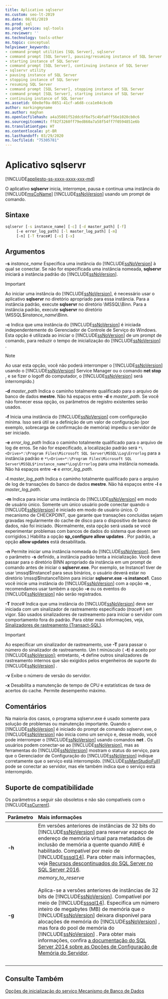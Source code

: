 ```yaml
---
title: Aplicativo sqlservr
ms.custom: seo-lt-2019
ms.date: 08/01/2019
ms.prod: sql
ms.prod_service: sql-tools
ms.reviewer: ''
ms.technology: tools-other
ms.topic: conceptual
helpviewer_keywords:
- command prompt utilities [SQL Server], sqlservr
- command prompt [SQL Server], pausing/resuming instance of SQL Server
- starting instance of SQL Server
- command prompt [SQL Server], continuing instance of SQL Server
- sqlservr utility
- pausing instance of SQL Server
- stopping instance of SQL Server
- resuming SQL Server
- command prompt [SQL Server], stopping instance of SQL Server
- command prompt [SQL Server], starting instance of SQL Server
- continuing instance of SQL Server
ms.assetid: 60e8ef0a-0851-41cf-a6d8-cca1e04cbcdb
author: markingmyname
ms.author: maghan
ms.openlocfilehash: a4a35081f52ddc6f6e75c4bfa8ff56e1020cb0c6
ms.sourcegitcommit: ff82f3260ff79ed860a7a58f54ff7f0594851e6b
ms.translationtype: HT
ms.contentlocale: pt-BR
ms.lasthandoff: 03/29/2020
ms.locfileid: "75305781"
---
```

# <a name="sqlservr-application"></a>Aplicativo sqlservr

[!INCLUDE[appliesto-ss-xxxx-xxxx-xxx-md](../includes/appliesto-ss-xxxx-xxxx-xxx-md.md)]

O aplicativo **sqlservr** inicia, interrompe, pausa e continua uma instância do [!INCLUDE[msCoName](../includes/msconame-md.md)] [!INCLUDE[ssNoVersion](../includes/ssnoversion-md.md)] usando um prompt de comando.

## <a name="syntax"></a>Sintaxe

```cmd
sqlservr [-s instance_name] [-c] [-d master_path] [-f] 
     [-e error_log_path] [-l master_log_path] [-m]
     [-n] [-T trace#] [-v] [-x]
```

## <a name="arguments"></a>Argumentos

**-s** *instance_name* Especifica uma instância do [!INCLUDE[ssNoVersion](../includes/ssnoversion-md.md)] à qual se conectar. Se não for especificada uma instância nomeada, **sqlservr** iniciará a instância padrão do [!INCLUDE[ssNoVersion](../includes/ssnoversion-md.md)].

> [!IMPORTANT]
>Ao iniciar uma instância do [!INCLUDE[ssNoVersion](../includes/ssnoversion-md.md)], é necessário usar o aplicativo **sqlservr** no diretório apropriado para essa instância. Para a instância padrão, execute **sqlservr** no diretório \MSSQL\Binn. Para a instância padrão, execute **sqlservr** no diretório \MSSQL$*instance_name*\Binn.

 **-c** Indica que uma instância do [!INCLUDE[ssNoVersion](../includes/ssnoversion-md.md)] é iniciada independentemente do Gerenciador de Controle de Serviço do Windows. Esta opção é utilizada ao iniciar o [!INCLUDE[ssNoVersion](../includes/ssnoversion-md.md)] de um prompt de comando, para reduzir o tempo de inicialização do [!INCLUDE[ssNoVersion](../includes/ssnoversion-md.md)] .

> [!NOTE]
>Ao usar esta opção, você não poderá interromper o [!INCLUDE[ssNoVersion](../includes/ssnoversion-md.md)] usando o [!INCLUDE[ssNoVersion](../includes/ssnoversion-md.md)] Service Manager ou o comando **net stop** , e se fizer o logoff do computador, o [!INCLUDE[ssNoVersion](../includes/ssnoversion-md.md)] será interrompido.)

**-d** *master_path* Indica o caminho totalmente qualificado para o arquivo de banco de dados **mestre**. Não há espaços entre **-d** e *master_path*. Se você não fornecer essa opção, os parâmetros de registro existentes serão usados.

**-f** Inicia uma instância do [!INCLUDE[ssNoVersion](../includes/ssnoversion-md.md)] com configuração mínima. Isso será útil se a definição de um valor de configuração (por exemplo, sobrecarga de confirmação de memória) impediu o servidor de ser iniciado.

**-e** *error_log_path* Indica o caminho totalmente qualificado para o arquivo de log de erros. Se não for especificado, a localização padrão será `*\<Drive>*:\Program Files\Microsoft SQL Server\MSSQL\Log\Errorlog` para a instância padrão e `*\<Drive>*:\Program Files\Microsoft SQL Server\MSSQL$*instance_name*\Log\Errorlog` para uma instância nomeada. Não há espaços entre **-e** e *error_log_path*.

**-l** *master_log_path* Indica o caminho totalmente qualificado para o arquivo de log de transações do banco de dados **mestre**. Não há espaços entre **-l** e *master_log_path*.

**-m** Indica para iniciar uma instância do [!INCLUDE[ssNoVersion](../includes/ssnoversion-md.md)] em modo de usuário único. Somente um único usuário pode conectar quando o [!INCLUDE[ssNoVersion](../includes/ssnoversion-md.md)] é iniciado em modo de usuário único. O mecanismo de CHECKPOINT, que garante que transações concluídas sejam gravadas regularmente do cache de disco para o dispositivo de banco de dados, não foi iniciado. (Normalmente, esta opção será usada se você experimentar problemas com bancos de dados do sistema que devem ser corrigidos.) Habilita a opção **sp_configure allow updates** . Por padrão, a opção **allow updates** está desabilitada.

**-n** Permite iniciar uma instância nomeada do [!INCLUDE[ssNoVersion](../includes/ssnoversion-md.md)]. Sem o parâmetro **-s** definido, a instância padrão tenta a inicialização. Você deve passar para o diretório BINN apropriado da instância em um prompt de comando antes de iniciar o **sqlservr.exe**. Por exemplo, se Instance1 tiver de usar \mssql$Instance1 para seus binários, o usuário deverá estar no diretório \mssql$Instance1\binn para iniciar **sqlservr.exe -s instance1**. Caso você inicie uma instância do [!INCLUDE[ssNoVersion](../includes/ssnoversion-md.md)] com a opção **-n** , recomendamos usar também a opção **-e** ou os eventos do [!INCLUDE[ssNoVersion](../includes/ssnoversion-md.md)] não serão registrados.

**-T** *trace#* Indica que uma instância do [!INCLUDE[ssNoVersion](../includes/ssnoversion-md.md)] deve ser iniciada com um sinalizador de rastreamento especificado (*trace#* ) em vigor. São usados sinalizadores de rastreamento para iniciar o servidor com comportamento fora do padrão. Para obter mais informações, veja, [Sinalizadores de rastreamento &#40;Transact-SQL&#41;](../t-sql/database-console-commands/dbcc-traceon-trace-flags-transact-sql.md).

>[!IMPORTANT]
>Ao especificar um sinalizador de rastreamento, use **-T** para passar o número do sinalizador de rastreamento. Um t minúsculo ( **-t**) é aceito por [!INCLUDE[ssNoVersion](../includes/ssnoversion-md.md)]; entretanto, **-t** define outros sinalizadores de rastreamento internos que são exigidos pelos engenheiros de suporte do [!INCLUDE[ssNoVersion](../includes/ssnoversion-md.md)] .

**-v** Exibe o número de versão do servidor.

**-x** Desabilita a manutenção de tempo de CPU e estatísticas de taxa de acertos do cache. Permite desempenho máximo.

## <a name="remarks"></a>Comentários
Na maioria dos casos, o programa sqlservr.exe é usado somente para solução de problemas ou manutenção importante. Quando o [!INCLUDE[ssNoVersion](../includes/ssnoversion-md.md)] é iniciado do prompt de comando sqlservr.exe, o [!INCLUDE[ssNoVersion](../includes/ssnoversion-md.md)] não inicia como um serviço e, desse modo, você pode interromper o [!INCLUDE[ssNoVersion](../includes/ssnoversion-md.md)] usando comandos **net** . Os usuários podem conectar-se ao [!INCLUDE[ssNoVersion](../includes/ssnoversion-md.md)], mas as ferramentas do [!INCLUDE[ssNoVersion](../includes/ssnoversion-md.md)] mostram o status do serviço, para que o Gerenciador de Configuração do [!INCLUDE[ssNoVersion](../includes/ssnoversion-md.md)] indique corretamente que o serviço está interrompido. [!INCLUDE[ssManStudioFull](../includes/ssmanstudiofull-md.md)] pode se conectar ao servidor, mas ele também indica que o serviço está interrompido.

## <a name="compatibility-support"></a>Suporte de compatibilidade
Os parâmetros a seguir são obsoletos e não são compatíveis com o [!INCLUDE[ssCurrent](../includes/sscurrent-md.md)].

|Parâmetro | Mais informações|
|:-----|:-----|
|**-h** | Em versões anteriores de instâncias de 32 bits do [!INCLUDE[ssNoVersion](../includes/ssnoversion-md.md)] para reservar espaço de endereço de memória virtual para metadados de inclusão de memória a quente quando AWE é habilitado. Compatível por meio de [!INCLUDE[sssql14](../includes/sssql14-md.md)]. Para obter mais informações, veja [Recursos descontinuados do SQL Server no SQL Server 2016](../database-engine/discontinued-database-engine-functionality-in-sql-server-2016.md).|
|**-g** | *memory_to_reserve*<br/><br>Aplica-se a versões anteriores de instâncias de 32 bits de [!INCLUDE[ssNoVersion](../includes/ssnoversion-md.md)]. Compatível por meio de [!INCLUDE[sssql14](../includes/sssql14-md.md)]. Especifica um número inteiro de megabytes (MB) de memória que o [!INCLUDE[ssNoVersion](../includes/ssnoversion-md.md)] deixara disponível para alocações de memória do [!INCLUDE[ssNoVersion](../includes/ssnoversion-md.md)] , mas fora do pool de memória do [!INCLUDE[ssNoVersion](../includes/ssnoversion-md.md)] . Para obter mais informações, confira [a documentação do SQL Server 2014 sobre as Opções de Configuração de Memória do Servidor](https://docs.microsoft.com/sql/database-engine/configure-windows/server-memory-server-configuration-options?view=sql-server-2014).|
| &nbsp; | &nbsp; |

## <a name="see-also"></a>Consulte Também
 [Opções de inicialização do serviço Mecanismo de Banco de Dados](../database-engine/configure-windows/database-engine-service-startup-options.md)
